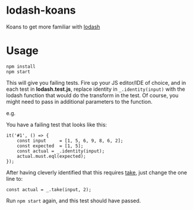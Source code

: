 # lodash-koans
Koans to get more familiar with [lodash](https://lodash.com)

# Usage
```
npm install
npm start
```

This will give you failing tests. Fire up your JS editor/IDE of choice, and in each test in **lodash.test.js**, replace identity in `_.identity(input)` with the lodash function that would do the transform in the test. Of course, you might need to pass in additional parameters to the function.

e.g.

You have a failing test that looks like this:

```
it('#1', () => {
    const input     = [1, 5, 6, 9, 8, 6, 2];
    const expected  = [1, 5];
    const actual = _.identity(input);
    actual.must.eql(expected);
});
```

After having cleverly identified that this requires [take](https://lodash.com/docs#take), just change the one line to:

```
const actual = _.take(input, 2);
```

Run `npm start` again, and this test should have passed.
